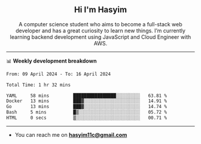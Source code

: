 <h2 align="center">Hi I'm Hasyim</h2>

<p align="center">A computer science student who aims to become a full-stack web developer and has a great curiosity to learn new things. I’m currently learning backend development using JavaScript and Cloud Engineer with AWS.</p>

---

📊 **Weekly development breakdown**

<!--START_SECTION:waka-->

```txt
From: 09 April 2024 - To: 16 April 2024

Total Time: 1 hr 32 mins

YAML     58 mins         ████████████████░░░░░░░░░   63.81 %
Docker   13 mins         ███▓░░░░░░░░░░░░░░░░░░░░░   14.91 %
Go       13 mins         ███▓░░░░░░░░░░░░░░░░░░░░░   14.74 %
Bash     5 mins          █▒░░░░░░░░░░░░░░░░░░░░░░░   05.72 %
HTML     0 secs          ▒░░░░░░░░░░░░░░░░░░░░░░░░   00.71 %
```

<!--END_SECTION:waka-->

---

- You can reach me on **hasyim11c@gmail.com**
